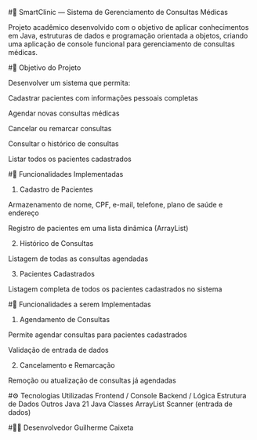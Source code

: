 #🏥 SmartClinic — Sistema de Gerenciamento de Consultas Médicas

Projeto acadêmico desenvolvido com o objetivo de aplicar conhecimentos em Java, estruturas de dados e programação orientada a objetos, criando uma aplicação de console funcional para gerenciamento de consultas médicas.

#🧠 Objetivo do Projeto

Desenvolver um sistema que permita:

Cadastrar pacientes com informações pessoais completas

Agendar novas consultas médicas

Cancelar ou remarcar consultas

Consultar o histórico de consultas

Listar todos os pacientes cadastrados

#🔧 Funcionalidades Implementadas
1. Cadastro de Pacientes

Armazenamento de nome, CPF, e-mail, telefone, plano de saúde e endereço

Registro de pacientes em uma lista dinâmica (ArrayList)

2. Histórico de Consultas

Listagem de todas as consultas agendadas

3. Pacientes Cadastrados

Listagem completa de todos os pacientes cadastrados no sistema

#🔧 Funcionalidades  a serem Implementadas

1. Agendamento de Consultas

Permite agendar consultas para pacientes cadastrados

Validação de entrada de dados

2. Cancelamento e Remarcação

Remoção ou atualização de consultas já agendadas

#⚙️ Tecnologias Utilizadas
Frontend / Console	Backend / Lógica	Estrutura de Dados	Outros
Java 21	Java Classes	ArrayList	Scanner (entrada de dados)

#👨‍💻 Desenvolvedor
Guilherme Caixeta
